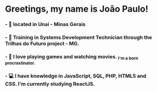 # **Greetings, my name is João Paulo!**<br/>

### - 📍 located in Unaí - Minas Gerais<br/>
### - 💾 Training in Systems Development Technician through the Trilhas do Futuro project - MG.<br/>
### - 💬 I love playing games and watching movies. <sub> I'm a born procrastinator.</sub><br/>
### - 💻 I have knowledge in JavaScript, SQL, PHP, HTML5 and CSS. I'm currently studying ReactJS.<br/>

